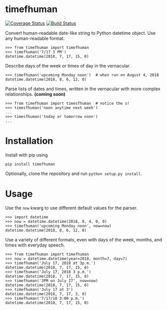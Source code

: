 # timefhuman

[![Coverage Status](https://coveralls.io/repos/github/alvinwan/timefhuman/badge.svg?branch=travis)](https://coveralls.io/github/alvinwan/timefhuman?branch=travis)
[![Build Status](https://travis-ci.org/alvinwan/timefhuman.svg?branch=master)](https://travis-ci.org/alvinwan/timefhuman)

Convert human-readable date-like string to Python datetime object. Use any
human-readable format.

```
>>> from timefhuman import timefhuman
>>> timefhuman('7/17 3 PM')
datetime.datetime(2018, 7, 17, 15, 0)
```

Describe days of the week or times of day in the vernacular.

```
>>> timefhuman('upcoming Monday noon')  # when run on August 4, 2018
datetime.datetime(2018, 8, 6, 12, 0)
```

Parse lists of dates and times, written in the vernacular with more complex
relationships. **(coming soon)**

```
>>> from timefhuman import timesfhuman  # notice the s!
>>> timesfhuman('noon anytime next week')
...
>>> timesfhuman('today or tomorrow noon')
...
```

# Installation

Install with pip using

```
pip install timefhuman
```

Optionally, clone the repository and run `python setup.py install`.

# Usage

Use the `now` kwarg to use different default values for the parser.

```
>>> import datetime
>>> now = datetime.datetime(2018, 8, 4, 0, 0)
>>> timefhuman('upcoming Monday noon', now=now)
datetime.datetime(2018, 8, 6, 12, 0)
```

Use a variety of different formats, even with days of the week, months, and
times with everyday speech.

```
>>> from timefhuman import timefhuman
>>> now = datetime.datetime(year=2018, month=7, day=7)
>>> timefhuman('July 17, 2018 at 3p.m.')
datetime.datetime(2018, 7, 17, 15, 0)
>>> timefhuman('July 17, 2018 3 p.m.')
datetime.datetime(2018, 7, 17, 15, 0)
>>> timefhuman('3PM on July 17', now=now)
datetime.datetime(2018, 7, 17, 15, 0)
>>> timefhuman('July 17 at 3')
datetime.datetime(2018, 7, 17, 3, 0)
>>> timefhuman('7/17/18 3:00 p.m.')
datetime.datetime(2018, 7, 17, 15, 0)
```
